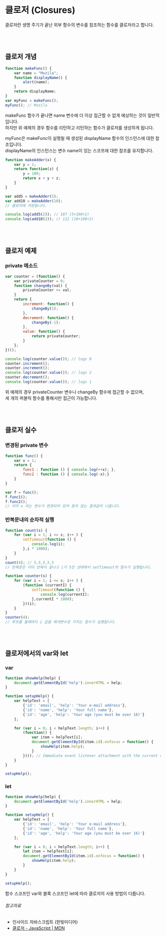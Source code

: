 # 클로저 (Closures)

클로저란 생명 주기가 끝난 외부 함수의 변수를 참조하는 함수를 클로저라고 합니다.

<br>
<br>

##  클로저 개념 
 
```javascript
function makeFunc() {
    var name = "Mozila";
    function displayName() {
        alert(name);
    }
    return displayName;
}
var myFunc = makeFunc();
myFunc(); // Mozila
```

makeFunc 함수가 끝나면 name 변수에 더 이상 접근할 수 없게 예상하는 것이 일반적입니다.<br>
하지만 위 예제의 경우 함수를 리턴하고 리턴하는 함수가 클로저를 생성하게 됩니다.

myFunc은 makeFunc이 실행될 때 생성된 displayName 함수의 인스턴스에 대한 참조입니다.<br>
displayName의 인스턴스는 변수 name이 있는 스코프에 대한 참조를 유지합니다.


```javascript
function makeAdder(x) {
    var y = 1;
    return function(z) {
        y = 100;
        return x + y + z;
    }
}

var add5 = makeAdder(5);
var add10 = makeAdder(10);
// 클로저에 저장됩니다.

console.log(add5(2)); // 107 (5+100+2)
console.log(add10(2)); // 112 (10+100+2)

```

<br><br>

## 클로저 예제

### private 메소드

```javascript
var counter = (function() {
    var privateCounter = 0;
    function changeBy(val) {
        privateCounter += val;
    }
    return {
        increment: function() {
            changeBy(1);
        },
        decrement: function() {
            changeBy(-1);
        },
        value: function() {
            return privateCounter;
        }
    };   
})();

console.log(counter.value()); // logs 0
counter.increment();
counter.increment();
console.log(counter.value()); // logs 2
counter.decrement();
console.log(counter.value()); // logs 1
```

위 예제의 경우 privateCounter 변수나 changeBy 함수에 접근할 수 없으며,<br>
세 개의 퍼블릭 함수를 통해서만 접근이 가능합니다.

<br>
<br>

## 클로저 실수

### 변경된 private 변수

```javascript
function func() {
    var x = 1;
    return {
        func1 : function () { console.log(++x); },
        func2 : function () { console.log(-x);}
    }
}

var f = func();
f.func1();
f.func2();
// 이미 x 라는 변수가 변경되어 있어 원치 않는 결과값이 나옵니다.
```

### 반복문내의 순차적 실행

```javascript
function count(s) {
    for (var i = 1; i <= s; i++ ) {
        setTimeout(function () {
            console.log(i);
        },i * 1000);
    }
}
count(4); // 5,5,5,5,5
// 반복문은 이미 반복이 끝나고 i가 5인 상태에서 setTimeout의 함수가 실행됩니다. 
```


```javascript
function counter(s) {
    for (var i = 1; i <= s; i++ ) {
        (function (currentI) {
            setTimeout(function () {
                console.log(currentI);
            },currentI * 1000);
        })(i);
    }
}
counter(4);
// 루프를 돌때마다 i 값을 매개변수로 가지는 함수가 실행됩니다.
```

<br>
<br>

## 클로저에서의 var와 let

### var

```javascript
function showHelp(help) {
    document.getElementById('help').innerHTML = help;
}

function setupHelp() {
    var helpText = [
        {'id': 'email', 'help': 'Your e-mail address'},
        {'id': 'name', 'help': 'Your full name'},
        {'id': 'age', 'help': 'Your age (you must be over 16)'}
    ];

    for (var i = 0; i < helpText.length; i++) {
        (function() {
            var item = helpText[i];
            document.getElementById(item.id).onfocus = function() {
                showHelp(item.help);
            }
        })(); // Immediate event listener attachment with the current value of item (preserved until iteration).
    }
}

setupHelp();
```

### let

```javascript
function showHelp(help) {
    document.getElementById('help').innerHTML = help;
}

function setupHelp() {
    var helpText = [
        {'id': 'email', 'help': 'Your e-mail address'},
        {'id': 'name', 'help': 'Your full name'},
        {'id': 'age', 'help': 'Your age (you must be over 16)'}
    ];

    for (var i = 0; i < helpText.length; i++) {
        let item = helpText[i];
        document.getElementById(item.id).onfocus = function() {
            showHelp(item.help);
        }
    }
}

setupHelp();
```

함수 스코프인 var와 블록 스코프인 let에 따라 클로저의 사용 방법이 다릅니다.

###### 참고자료

* 인사이드 자바스크립트 (한빛미디어)
* <a target="_blank" href="https://developer.mozilla.org/ko/docs/Web/JavaScript/Guide/Closures">클로저 - JavaScript | MDN </a>